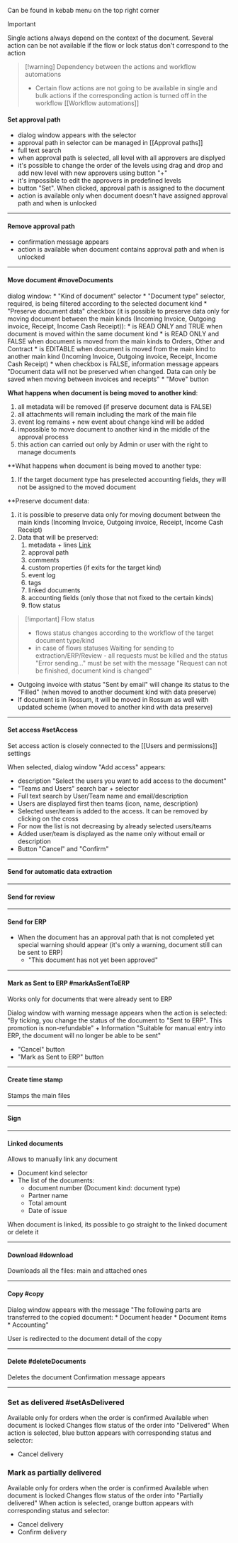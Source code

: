 
Can be found in kebab menu on the top right corner


> [!important] 
> Single actions always depend on the context of the document. Several action can be not available if the flow or lock status don't correspond to the action

> [!warning] Dependency between the actions and workflow automations
> * Certain flow actions are not going to be available in single and bulk actions if the corresponding action is turned off in the workflow [[Workflow automations]]
>

#### Set approval path

* dialog window appears with the selector
* approval path in selector can be managed in [[Approval paths]]
* full text search
* when approval path is selected, all level with all approvers are displyed
* it's possible to change the order of the levels using drag and drop and add new level with new approvers using button "+"
* it's impossible to edit the approvers in predefined levels
* button "Set". When clicked, approval path is assigned to the document
* action is available only when document doesn't have assigned approval path and when is unlocked
---


#### Remove approval path

* confirmation message appears
* action is available when document contains approval path and when is unlocked
---


#### Move document #moveDocuments 

dialog window:
	* "Kind of document" selector
	* "Document type" selector, required, is being filtered according to the selected document kind
	* "Preserve document data" checkbox (it is possible to preserve data only for moving document between the main kinds (Incoming Invoice, Outgoing invoice, Receipt, Income Cash Receipt)):
		* is READ ONLY and TRUE when document is moved within the same document kind
		* is READ ONLY and FALSE when document is moved from the main kinds to Orders, Other and Contract
		* is EDITABLE when document is moved from the main kind to another main kind (Incoming Invoice, Outgoing invoice, Receipt, Income Cash Receipt)
		* when checkbox is FALSE, information message appears "Document data will not be preserved when changed. Data can only be saved when moving between invoices and receipts"
	* "Move" button

**What happens when document is being moved to another kind**:
1. all metadata will be removed (if preserve document data is FALSE)
2. all attachments will remain including the mark of the main file
3. event log remains + new event about change kind will be added 
4. impossible to move document to another kind in the middle of the approval process
5. this action can carried out only by Admin or user with the right to manage documents


**What happens when document is being moved to another type:
1. If the target document type has preselected accounting fields, they will not be assigned to the moved document

**Preserve document data:
1. it is possible to preserve data only for moving document between the main kinds (Incoming Invoice, Outgoing invoice, Receipt, Income Cash Receipt)
2. Data that will be preserved:
	1. metadata + lines [Link]([https://docs.google.com/spreadsheets/d/1aU4QfdIJDK-2n2dMa9_p7nAg7oN5zYkbhiitlpRL2-U/edit?usp=sharing](https://docs.google.com/spreadsheets/d/1aU4QfdIJDK-2n2dMa9_p7nAg7oN5zYkbhiitlpRL2-U/edit?usp=sharing))
	2. approval path
	3. comments
	4. custom properties (if exits for the target kind)
	5. event log
	6. tags
	7. linked documents
	8. accounting fields (only those that not fixed to the certain kinds)
	9. flow status


> [!important] Flow status
> * flows status changes according to the workflow of the target document type/kind
> * in case of flows statuses Waiting for sending to extraction/ERP/Review - all requests must be killed and the status "Error sending..." must be set with the message "Request can not be finished, document kind is changed"

* Outgoing invoice with status "Sent by email" will change its status to the "Filled" (when moved to another document kind with data preserve)
* If document is in Rossum, it will be moved in Rossum as well with updated scheme (when moved to another kind with data preserve)



---


#### Set access #setAccess 

Set access action is closely connected to the [[Users and permissions]] settings

When selected, dialog window "Add access" appears:
* description "Select the users you want to add access to the document"
* "Teams and Users" search bar + selector
* Full text search by User/Team name and email/description
* Users are displayed first then teams (icon, name, description)
* Selected user/team is added to the access. It can be removed by clicking on the cross
* For now the list is not decreasing by already selected users/teams
* Added user/team is displayed as the name only without email or description
* Button "Cancel" and "Confirm"
---


#### Send for automatic data extraction

---

#### Send for review

---

#### Send for ERP

* When the document has an approval path that is not completed yet special warning should appear (it's only a warning, document still can be sent to ERP)
	* "This document has not yet been approved"
---

#### Mark as Sent to ERP #markAsSentToERP

Works only for documents that were already sent to ERP

Dialog window with warning message appears when the action is selected:
 "By ticking, you change the status of the document to "Sent to ERP". This promotion is non-refundable" + Information "Suitable for manual entry into ERP, the document will no longer be able to be sent"
 * "Cancel" button
 * "Mark as Sent to ERP" button

---

#### Create time stamp

Stamps the main files

---

#### Sign
---

#### Linked documents 

Allows to manually link any document
* Document kind selector
* The list of the documents:
	* document number (Document kind: document type)
	* Partner name
	* Total amount
	* Date of issue

When document is linked, its possible to go straight to the linked document or delete it

---


#### Download #download 

Downloads all the files: main and attached ones

---

#### Copy #copy

Dialog window appears with the message
"The following parts are transferred to the copied document:
	* Document header
	* Document items
	* Accounting"

User is redirected to the document detail of the copy

---

#### Delete #deleteDocuments 

Deletes the document
Confirmation message appears


---

### Set as delivered #setAsDelivered

Available only for orders when the order is confirmed
Available when document is locked
Changes flow status of the order into "Delivered"
When action is selected, blue button appears with corresponding status and selector:
* Cancel delivery

### Mark as partially delivered

Available only for orders when the order is confirmed
Available when document is locked
Changes flow status of the order into "Partially delivered"
When action is selected, orange button appears with corresponding status and selector:
* Cancel delivery
* Confirm delivery